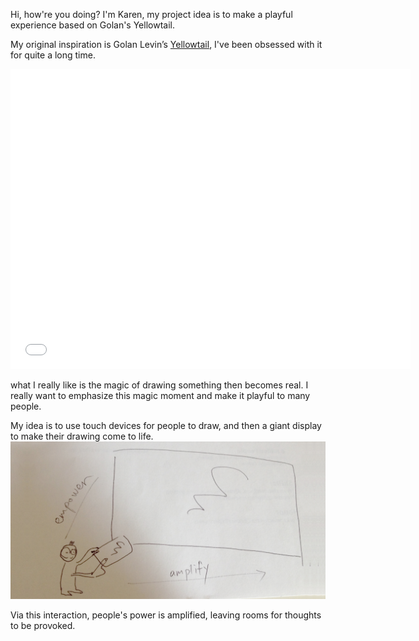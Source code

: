 Hi, how're you doing? I'm Karen, my project idea is to make a playful experience based on Golan's Yellowtail.

My original inspiration is Golan Levin’s <a href="http://www.flong.com/projects/yellowtail/">Yellowtail</a>, I've been obsessed with it for quite a long time.
<iframe src="//player.vimeo.com/video/661922?title=0&amp;byline=0&amp;portrait=0&amp;color=ffffff" width="640" height="480" frameborder="0" webkitallowfullscreen mozallowfullscreen allowfullscreen></iframe>

what I really like is the magic of drawing something then becomes real.
I really want to emphasize this magic moment and make it playful to many people.

My idea is to use touch devices for people to draw, and then a giant display to make their drawing come to life.
![Idea](../project_images/idea.jpg?raw=true "Idea")

Via this interaction, people's power is amplified, leaving rooms for thoughts to be provoked.
